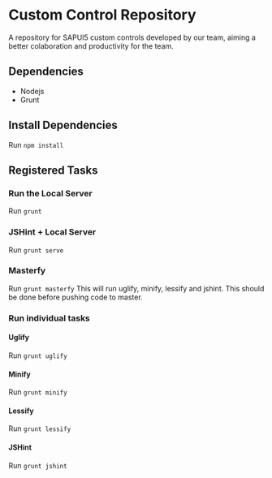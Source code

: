 # Custom Control Repository
A repository for SAPUI5 custom controls developed by our team, aiming a better colaboration and productivity for the team.

## Dependencies
- Nodejs
- Grunt

## Install Dependencies
Run `npm install`

## Registered Tasks
### Run the Local Server
Run `grunt`

### JSHint + Local Server
Run `grunt serve`

### Masterfy
Run `grunt masterfy`
This will run uglify, minify, lessify and jshint.
This should be done before pushing code to master.

### Run individual tasks
#### Uglify
Run `grunt uglify`
#### Minify
Run `grunt minify`
#### Lessify
Run `grunt lessify`
#### JSHint
Run `grunt jshint`
